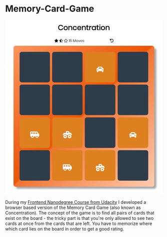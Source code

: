 # Memory-Card-Game

<img src="images/example_game.JPG">

During my [Frontend Nanodegree Course from Udacity](https://eu.udacity.com/course/front-end-web-developer-nanodegree--nd001?gclid=EAIaIQobChMIqs2G_rWq3wIVA8AYCh1nPg4mEAAYASAAEgLGYPD_BwE)
I developed a browser based version of the Memory Card Game (also known as
Concentration). The concept of the game is to find all pairs of cards that
exist on the board - the tricky part is that you're only allowed to see two
cards at once from the cards that are left. You have to memorize where which card lies
on the board in order to get a good rating.